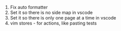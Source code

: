 1. Fix auto formatter
2. Set it so there is no side map in vscode
3. Set it so there is only one page at a time in vscode
4. vim stores - for actions, like pasting tests
